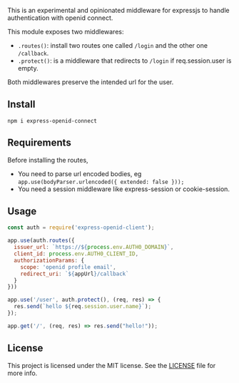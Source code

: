 This is an experimental and opinionated middleware for expressjs to handle authentication with openid connect.

This module exposes two middlewares:

-  `.routes()`: install two routes one called `/login` and the other one `/callback`.
-  `.protect()`: is a middleware that redirects to `/login` if req.session.user is empty.

Both middlewares preserve the intended url for the user.

## Install

```
npm i express-openid-connect
```

## Requirements

Before installing the routes,

-  You need to parse url encoded bodies, eg `app.use(bodyParser.urlencoded({ extended: false }));`
-  You need a session middleware like express-session or cookie-session.

## Usage

```javascript
const auth = require('express-openid-client');

app.use(auth.routes({
  issuer_url: `https://${process.env.AUTH0_DOMAIN}`,
  client_id: process.env.AUTH0_CLIENT_ID,
  authorizationParams: {
    scope: 'openid profile email',
    redirect_uri: `${appUrl}/callback`
  }
}))

app.use('/user', auth.protect(), (req, res) => {
  res.send(`hello ${req.session.user.name}`);
});

app.get('/', (req, res) => res.send("hello!"));
```

## License

This project is licensed under the MIT license. See the [LICENSE](LICENSE) file for more info.

